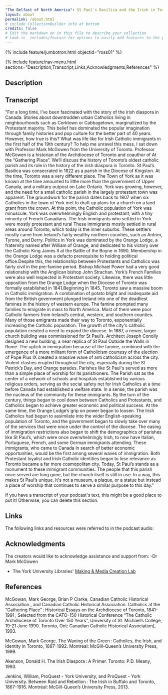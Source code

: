 ```yaml
---
"The Belfast of North America": St Paul's Basilica and the Irish in Toronto
layout: about
permalink: /about.html
# include CollectionBuilder info at bottom
credits: false
# Edit the markdown on in this file to describe your collection
# Look in _includes/feature for options to easily add features to the page
---
```


{% include feature/jumbotron.html objectid="ross01" %}

{% include feature/nav-menu.html sections="Description;Transcript;Links;Acknowledgments;References" %}

## Description

## Transcript
"For a long time, I’ve been fascinated with the story of the irish diaspora in Canada. Stories about downtrodden urban Catholics living in neighbourhoods such as Corktown or Cabbagetown, marginalized by the Protestant majority. This belief has dominated the popular imagination through family histories and pop culture for the better part of 40 years. However, how true is this? What was life like for Irish Catholic immigrants in the first half of the 19th century? To help me unravel this mess, I sat down with Professor Mark McGowen from the University of Toronto. Professor McGowen is a historian of the Archdiocese of Toronto and coauthor of At the “Gathering Place”. We’ll discuss the history of Toronto’s oldest catholic parish and its role in the history of the irish diaspora in Toronto. St Paul’s Basilica was consecrated in 1822 as a parish in the Diocese of Kingston. At the time, Toronto was a very different place. The Town of York as it was known at the time amounted to little more than the government of Upper Canada, and a military outpost on Lake Ontario. York was growing, however, and the need for a small catholic parish in the largely protestant town was apparent. The groundwork for the parish dates back to 1807 when six Catholics in the town of York met to draft up plans for a church on a land grant from the crown. At this point, the Catholic population of York was minuscule. York was overwhelmingly English and protestant, with a tiny minority of French Canadians. The Irish immigrants who settled in York were mostly protestant and rural 
These immigrants mostly settled in rural areas around Toronto, which today is the inner suburbs. These settlers mostly came from Ireland’s fairly wealthy northern counties, such as Antrim, Tyrone, and Derry. Politics in York was dominated by the Orange Lodge, a fraternity named after William of Orange, and dedicated to his victory over the Catholic King James II at the Battle of the Boyne in 1690. Membership in the Orange Lodge was a defacto prerequisite to holding political office.Despite this, the relationship between Protestants and Catholics was fairly civil in the pre-famine period. Bishop Michael Power had a very good relationship with the Anglican bishop John Strachan. York’s French Families were also well respected in Protestant society. Likewise, there was little opposition from the Orange Lodge when the Diocese of Toronto was formally established in 1841.Beginning in 1845, Toronto saw a massive boom in Catholic immigration. A combination of potato blight and inadequate aid from the British government plunged Ireland into one of the deadliest famines in the history of western europe. The famine prompted many families to emigrate in mass to North America. Most of them were poor Catholic farmers from Ireland’s central, western, and southern counties. Many of those emigrants made their way to Toronto, exponentially increasing the Catholic population. The growth of the city's catholic population created a need to expand the diocese. In 1887, a newer, larger church building was commissioned for St Paul’s. Architect Joseph Conolly designed a new building, a near replica of St Paul Outside the Walls in Rome. The uptick in immigration because of the famine, combined with the emergence of a more militant form of Catholicism courtesy of the election of Pope Pius IX created a massive wave of anti catholicism across the city. Violent clashes erupted throughout the city, especially during the St Patrick’s Day, and Orange parades. Parishes like St Paul's served as more than a simple place of worship for its parishioners. The Parish sat as the center of a network of schools and hospitals established by various religious orders, serving as the social safety net for Irish Catholics at a time before Canada had established a welfare state. In a sense, the parish was the nucleus of the community for these immigrants. By the turn of the century, things began to cool down between Catholics and Protestants, and Catholics began to achieve greater economic and political success. At the same time, the Orange Lodge’s grip on power began to loosen. The Irish Catholics had begun to assimilate into the wider English-speaking population of Toronto, and the government began to slowly take over many of the services that were once under the control of the diocese. The easing of immigration restrictions also began to shift the demographics of parishes like St Paul’s, which were once overwhelmingly Irish, to now have Italian, Portuguese, French, and some German immigrants attending. These immigrants, who came to Canada in search of better economic opportunities, would be the first among several waves of immigration. Both Protestant loyalist and Irish Catholic identities began to lose relevance as Toronto became a far more cosmopolitan city. Today, St Paul’s stands as a monument to these immigrant communities. The people that this parish once served are long gone, but the church itself is still in use. In a way, this makes St Paul’s unique. It's not a museum, a plaque, or a statue but instead a place of worship that continues to serve a similar purpose to this day."


If you have a transcript of your podcast's text, this might be a good place to put it! Otherwise, you can delete this section.

## Links
The following links and resources were referred to in the podcast audio:

## Acknowledgments

The creators would like to acknowledge assistance and support from: 
-Dr Mark McGowen 

- The York University Libraries' [Making & Media Creation Lab](https://www.library.yorku.ca/ds/)

## References
McGowan, Mark George, Brian P Clarke, Canadian Catholic Historical Association., and Canadian Catholic Historical Association. Catholics at the “Gathering Place” : Historical Essays on the Archdiocese of Toronto, 1841-1991 ; Selected from the CATO-150 Historical Conference “The Catholic Archdiocese of Toronto Over 150 Years”, University of St. Michael’s College, 19-21 June 1990. Toronto, Ont: Canadian Catholic Historical Association], 1993.

 McGowan, Mark George. The Waning of the Green : Catholics, the Irish, and Identity in Toronto, 1887-1992. Montreal: McGill-Queen’s University Press, 1999.
 
Akenson, Donald H. The Irish Diaspora : A Primer. Toronto: P.D. Meany, 1993.

Jenkins, William, ProQuest - York University, and ProQuest - York University. Between Raid and Rebellion : The Irish in Buffalo and Toronto, 1867-1916. Montréal: McGill-Queen’s University Press, 2013.





